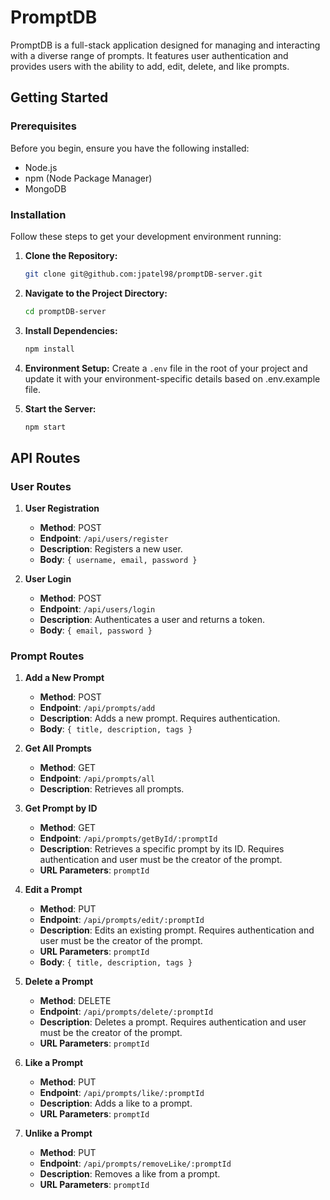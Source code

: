 
# PromptDB

PromptDB is a full-stack application designed for managing and interacting with a diverse range of prompts. It features user authentication and provides users with the ability to add, edit, delete, and like prompts.

## Getting Started

### Prerequisites

Before you begin, ensure you have the following installed:
- Node.js
- npm (Node Package Manager)
- MongoDB

### Installation

Follow these steps to get your development environment running:

1. **Clone the Repository:**
   ```bash
   git clone git@github.com:jpatel98/promptDB-server.git
   ```

2. **Navigate to the Project Directory:**
   ```bash
   cd promptDB-server
   ```

3. **Install Dependencies:**
   ```bash
   npm install
   ```

4. **Environment Setup:**
   Create a `.env` file in the root of your project and update it with your environment-specific details based on .env.example file.

5. **Start the Server:**
   ```bash
   npm start
   ```

## API Routes

### User Routes

1. **User Registration**
   - **Method**: POST
   - **Endpoint**: `/api/users/register`
   - **Description**: Registers a new user.
   - **Body**: `{ username, email, password }`

2. **User Login**
   - **Method**: POST
   - **Endpoint**: `/api/users/login`
   - **Description**: Authenticates a user and returns a token.
   - **Body**: `{ email, password }`

### Prompt Routes

1. **Add a New Prompt**
   - **Method**: POST
   - **Endpoint**: `/api/prompts/add`
   - **Description**: Adds a new prompt. Requires authentication.
   - **Body**: `{ title, description, tags }`

2. **Get All Prompts**
   - **Method**: GET
   - **Endpoint**: `/api/prompts/all`
   - **Description**: Retrieves all prompts.

3. **Get Prompt by ID**
   - **Method**: GET
   - **Endpoint**: `/api/prompts/getById/:promptId`
   - **Description**: Retrieves a specific prompt by its ID. Requires authentication and user must be the creator of the prompt.
   - **URL Parameters**: `promptId`

4. **Edit a Prompt**
   - **Method**: PUT
   - **Endpoint**: `/api/prompts/edit/:promptId`
   - **Description**: Edits an existing prompt. Requires authentication and user must be the creator of the prompt.
   - **URL Parameters**: `promptId`
   - **Body**: `{ title, description, tags }`

5. **Delete a Prompt**
   - **Method**: DELETE
   - **Endpoint**: `/api/prompts/delete/:promptId`
   - **Description**: Deletes a prompt. Requires authentication and user must be the creator of the prompt.
   - **URL Parameters**: `promptId`

6. **Like a Prompt**
   - **Method**: PUT
   - **Endpoint**: `/api/prompts/like/:promptId`
   - **Description**: Adds a like to a prompt.
   - **URL Parameters**: `promptId`

7. **Unlike a Prompt**
   - **Method**: PUT
   - **Endpoint**: `/api/prompts/removeLike/:promptId`
   - **Description**: Removes a like from a prompt.
   - **URL Parameters**: `promptId`
